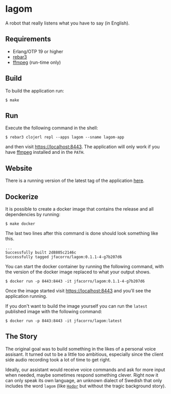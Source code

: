lagom
=====

A robot that really listens what you have to say (in English).

Requirements
------------

- Erlang/OTP 19 or higher
- [rebar3](https://github.com/erlang/rebar3)
- [ffmpeg](https://www.ffmpeg.org/) (run-time only)

Build
-----

To build the application run:

    $ make

Run
---

Execute the following command in the shell:

    $ rebar3 clojerl repl --apps lagom --sname lagom-app

and then visit [https://localhost:8443](https://localhost:8443).
The application will only work if you have [ffmpeg](https://www.ffmpeg.org/)
installed and in the `PATH`.

Website
-----

There is a running version of the latest tag of the application
[here](https://lagom.facorro.com/).

Dockerize
-----

It is possible to create a docker image that contains the release and
all dependencies by running:

    $ make docker

The last two lines after this command is done should look something like this.

    ...
    Successfully built 2d8805c2146c
    Successfully tagged jfacorro/lagom:0.1.1-4-g7b207d6

You can start the docker container by running the following command,
with the version of the docker image replaced to what your output
shows.

    $ docker run -p 8443:8443 -it jfacorro/lagom:0.1.1-4-g7b207d6

Once the image started visit [https://localhost:8443](https://localhost:8443)
and you'll see the application running.

If you don't want to build the image yourself you can run the `latest`
published image with the following command:

    $ docker run -p 8443:8443 -it jfacorro/lagom:latest

The Story
-----

The original goal was to build something in the likes of a personal
voice assisant. It turned out to be a little too ambitious, especially
since the client side audio recording took a lot of time to get right.

Ideally, our assistant would receive voice commands and ask for more input
when needed, maybe sometimes respond something clever. Right now it can
only speak its own language, an unknown dialect of Swedish that only
includes the word `lagom` (like
[`Hodor`](http://gameofthrones.wikia.com/wiki/Hodor) but without the
tragic background story).

